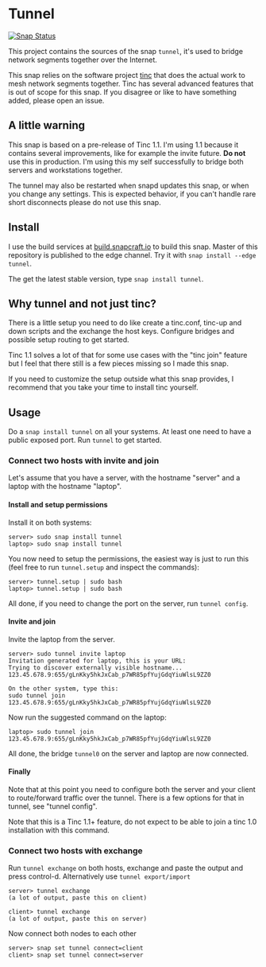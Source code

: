 # Tunnel

[![Snap Status](https://build.snapcraft.io/badge/nsg/tunnel.svg)](https://build.snapcraft.io/user/nsg/tunnel)

This project contains the sources of the snap `tunnel`, it's used to bridge
network segments together over the Internet.

This snap relies on the software project [tinc](http://tinc-vpn.org) that
does the actual work to mesh network segments together. Tinc has several
advanced features that is out of scope for this snap. If you disagree or
like to have something added, please open an issue.

## A little warning

This snap is based on a pre-release of Tinc 1.1. I'm using 1.1 because it
contains several improvements, like for example the invite future.
**Do not** use this in production. I'm using this my self successfully to
bridge both servers and workstations together.

The tunnel may also be restarted when snapd updates this snap, or when you
change any settings. This is expected behavior, if you can't handle rare
short disconnects please do not use this snap.

## Install

I use the build services at [build.snapcraft.io](https://build.snapcraft.io/user/nsg/tunnel)
to build this snap. Master of this repository is published to the edge
channel. Try it with `snap install --edge tunnel`.

The get the latest stable version, type `snap install tunnel`.

## Why tunnel and not just tinc?

There is a little setup you need to do like create a tinc.conf, tinc-up
and down scripts and the exchange the host keys. Configure bridges and
possible setup routing to get started.

Tinc 1.1 solves a lot of that for some use cases with the "tinc join"
feature but I feel that there still is a few pieces missing so I made
this snap.

If you need to customize the setup outside what this snap provides, I
recommend that you take your time to install tinc yourself.

## Usage

Do a `snap install tunnel` on all your systems. At least one need to
have a public exposed port. Run `tunnel` to get started.

### Connect two hosts with invite and join

Let's assume that you have a server, with the hostname "server" and
a laptop with the hostname "laptop".

#### Install and setup permissions

Install it on both systems:

```
server> sudo snap install tunnel
laptop> sudo snap install tunnel
```

You now need to setup the permissions, the easiest way is just to
run this (feel free to run `tunnel.setup` and inspect the commands):

```
server> tunnel.setup | sudo bash
laptop> tunnel.setup | sudo bash
```

All done, if you need to change the port on the server, run
`tunnel config`.

#### Invite and join

Invite the laptop from the server.

```
server> sudo tunnel invite laptop
Invitation generated for laptop, this is your URL:
Trying to discover externally visible hostname...
123.45.678.9:655/gLnKky5hkJxCab_p7WR85pfYujGdqYiuWlsL9ZZ0

On the other system, type this:
sudo tunnel join 123.45.678.9:655/gLnKky5hkJxCab_p7WR85pfYujGdqYiuWlsL9ZZ0

```

Now run the suggested command on the laptop:

```
laptop> sudo tunnel join 123.45.678.9:655/gLnKky5hkJxCab_p7WR85pfYujGdqYiuWlsL9ZZ0
```

All done, the bridge `tunnel0` on the server and laptop are now connected.

#### Finally

Note that at this point you need to configure both the server and your client to
route/forward traffic over the tunnel. There is a few options for that in tunnel,
see "tunnel config".

Note that this is a Tinc 1.1+ feature, do not expect to be able to join a
tinc 1.0 installation with this command.

### Connect two hosts with exchange

Run `tunnel exchange` on both hosts, exchange and paste the output and press
control-d. Alternatively use `tunnel export/import`

```
server> tunnel exchange
(a lot of output, paste this on client)

client> tunnel exchange
(a lot of output, paste this on server)
```

Now connect both nodes to each other

```
server> snap set tunnel connect=client
client> snap set tunnel connect=server
```
